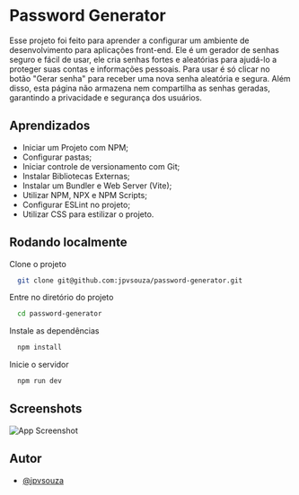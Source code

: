 
# Password Generator

Esse projeto foi feito para aprender a configurar um ambiente de desenvolvimento para aplicações front-end. Ele é um gerador de senhas seguro e fácil de usar, ele cria senhas fortes e aleatórias para ajudá-lo a proteger suas contas e informações pessoais. Para usar é só clicar no botão "Gerar senha" para receber uma nova senha aleatória e segura. Além disso, esta página não armazena nem compartilha as senhas geradas, garantindo a privacidade e segurança dos usuários.
## Aprendizados

* Iniciar um Projeto com NPM;
* Configurar pastas;
* Iniciar controle de versionamento com Git;
* Instalar Bibliotecas Externas;
* Instalar um Bundler e Web Server (Vite);
* Utilizar NPM, NPX e NPM Scripts;
* Configurar ESLint no projeto;
* Utilizar CSS para estilizar o projeto.
## Rodando localmente

Clone o projeto

```bash
  git clone git@github.com:jpvsouza/password-generator.git
```

Entre no diretório do projeto

```bash
  cd password-generator
```

Instale as dependências

```bash
  npm install
```

Inicie o servidor

```bash
  npm run dev
```


## Screenshots

![App Screenshot](https://via.placeholder.com/468x300?text=App+Screenshot+Here)


## Autor

- [@jpvsouza](https://www.github.com/jpvsouza)


